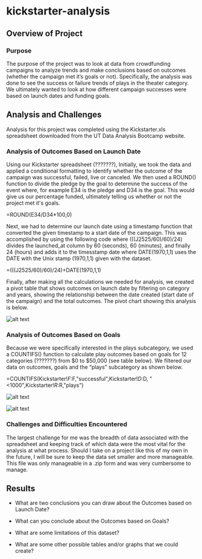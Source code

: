 # kickstarter-analysis

## Overview of Project

### Purpose
The purpose of the project was to look at data from crowdfunding campaigns to analyze trends and make conclusions based on outcomes (whether the campaign met it’s goals or not).   Specifically, the analysis was done to see the success or failure trends of plays in the theater category.  We ultimately wanted to look at how different campaign successes were based on launch dates and funding goals. 


## Analysis and Challenges
Analysis for this project was completed using the Kickstarter.xls spreadsheet downloaded from the UT Data Analysis Bootcamp website.

### Analysis of Outcomes Based on Launch Date
Using our Kickstarter spreadsheet (???????), Initially, we took the data and applied a conditional formatting to identify whether the outcome of the campaign was successful, failed, live or canceled.  We then used a ROUND() function to divide the pledge by the goal to determine the success of the event where, for example E34 is the pledge and D34 is the goal.  This would give us our percentage funded, ultimately telling us whether or not the project met it's goals.

=ROUND(E34/D34*100,0)

Next, we had to determine our launch date using a timestamp function that converted the given timestamp to a start date of the campaign.  This was accomplished by using the following code where (((J2525/60)/60)/24) divides the launched_at column by 60 (seconds), 60 (minutes), and finally 24 (hours) and adds it to the timesstamp date where DATE(1970,1,1) uses the DATE with the Unix stamp (1970,1,1) given with the dataset.  

=(((J2525/60)/60)/24)+DATE(1970,1,1)

Finally, after making all the calculations we needed for analysis, we created a pivot table that shows outcomes on launch date by filtering on category and years, showing the relationship between the date created (start date of the campaign) and the total outcomes.  The pivot chart showing this analysis is below.

![alt text](https://github.com/austin020269/kickstarter-analysis/blob/main/resources/Theater_Outcomes_vs_Launch.png)


### Analysis of Outcomes Based on Goals
Because we were specifically interested in the plays subcategory, we used a COUNTIFS() function to calculate play outcomes based on goals for 12 categories (???????) from $0 to $50,000 (see table below).  We filtered our data on outcomes, goals and the “plays” subcategory as shown below.  

=COUNTIFS(Kickstarter!$F:$F,"successful",Kickstarter!$D:$D, "<1000",Kickstarter!$R:$R,"plays")

![alt text](https://github.com/austin020269/kickstarter-analysis/blob/main/Outcomes%20Based%20on%20Goals%20Table.PNG)


![alt text](https://github.com/austin020269/kickstarter-analysis/blob/main/resources/Outcomes_vs_Goals.png)

### Challenges and Difficulties Encountered
The largest challenge for me was the breadth of data associated with the spreadsheet and keeping track of which data were the most vital for the analysis at what process.  Should I take on a project like this of my own in the future, I will be sure to keep the data set smaller and more manageable.   This file was only manageable in a .zip form and was very cumbersome to manage.

## Results

- What are two conclusions you can draw about the Outcomes based on Launch Date?

- What can you conclude about the Outcomes based on Goals?

- What are some limitations of this dataset?

- What are some other possible tables and/or graphs that we could create?
